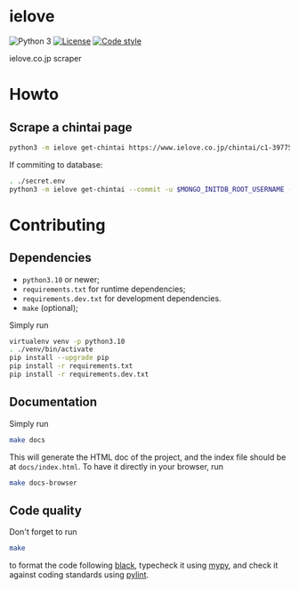 ielove
==========

![Python 3](https://img.shields.io/badge/python-3-blue?logo=python)
[![License](https://img.shields.io/badge/license-MIT-green)](https://choosealicense.com/licenses/mit/)
[![Code style](https://img.shields.io/badge/style-black-black)](https://pypi.org/project/black)

ielove.co.jp scraper

# Howto

## Scrape a chintai page

```sh
python3 -m ielove get-chintai https://www.ielove.co.jp/chintai/c1-397758400
```
If commiting to database:
```sh
. ./secret.env
python3 -m ielove get-chintai --commit -u $MONGO_INITDB_ROOT_USERNAME -p $MONGO_INITDB_ROOT_PASSWORD https://www.ielove.co.jp/chintai/c1-397758400
```

# Contributing

## Dependencies

* `python3.10` or newer;
* `requirements.txt` for runtime dependencies;
* `requirements.dev.txt` for development dependencies.
* `make` (optional);

Simply run
```sh
virtualenv venv -p python3.10
. ./venv/bin/activate
pip install --upgrade pip
pip install -r requirements.txt
pip install -r requirements.dev.txt
```

## Documentation

Simply run
```sh
make docs
```
This will generate the HTML doc of the project, and the index file should be at
`docs/index.html`. To have it directly in your browser, run
```sh
make docs-browser
```

## Code quality

Don't forget to run
```sh
make
```
to format the code following [black](https://pypi.org/project/black/),
typecheck it using [mypy](http://mypy-lang.org/), and check it against coding
standards using [pylint](https://pylint.org/).
